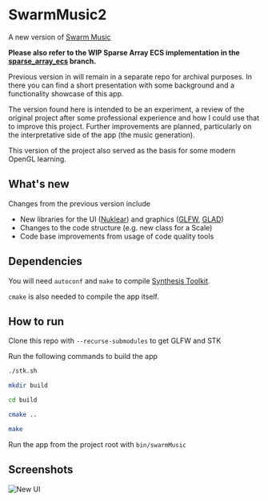 # SwarmMusic2
A new version of [Swarm Music](https://github.com/ProgDroid/swarm-music)

**Please also refer to the WIP Sparse Array ECS implementation in the [sparse_array_ecs](https://github.com/ProgDroid/SwarmMusic2/tree/sparse_array_ecs) branch.**

Previous version in will remain in a separate repo for archival purposes. In there you can find a short presentation with some background and a functionality showcase of this app.

The version found here is intended to be an experiment, a review of the original project after some professional experience and how I could use that to improve this project.
Further improvements are planned, particularly on the interpretative side of the app (the music generation).

This version of the project also served as the basis for some modern OpenGL learning.

## What's new
Changes from the previous version include
- New libraries for the UI ([Nuklear](https://github.com/Immediate-Mode-UI/Nuklear)) and graphics ([GLFW](https://github.com/glfw/glfw), [GLAD](https://github.com/Dav1dde/glad))
- Changes to the code structure (e.g. new class for a Scale)
- Code base improvements from usage of code quality tools

## Dependencies
You will need `autoconf` and `make` to compile [Synthesis Toolkit](https://github.com/thestk/stk).

`cmake` is also needed to compile the app itself.

## How to run
Clone this repo with `--recurse-submodules` to get GLFW and STK

Run the following commands to build the app
```bash
./stk.sh

mkdir build

cd build

cmake ..

make
```

Run the app from the project root with `bin/swarmMusic`

## Screenshots

![New UI](https://user-images.githubusercontent.com/18398887/106136967-f5e3c880-6161-11eb-8c3b-4a1f5026ccee.png)
